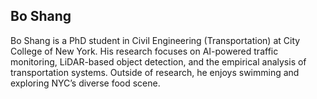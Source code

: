 ## Bo Shang
Bo Shang is a PhD student in Civil Engineering (Transportation) at City College of New York. His research focuses on AI-powered traffic monitoring, LiDAR-based object detection, and the empirical analysis of transportation systems. Outside of research, he enjoys swimming and exploring NYC’s diverse food scene.
